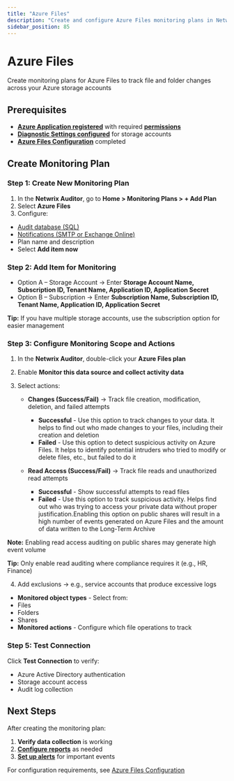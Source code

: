 ```yaml
---
title: "Azure Files"
description: "Create and configure Azure Files monitoring plans in Netwrix Auditor v10.8"
sidebar_position: 85
---
```


# Azure Files

Create monitoring plans for Azure Files to track file and folder changes across your Azure storage accounts

## Prerequisites

- **[Azure Application registered](/docs/auditor/10.8/configuration/azurefiles/overview.md#azure-application-registration)** with required **[permissions](/docs/auditor/10.8/configuration/azurefiles/overview.md#configure-api-permissions)**
- **[Diagnostic Settings configured](/docs/auditor/10.8/configuration/azurefiles/overview.md#diagnostic-settings)** for storage accounts
- **[Azure Files Configuration](/docs/auditor/10.8/configuration/azurefiles/overview.md)** completed


## Create Monitoring Plan

### Step 1: Create New Monitoring Plan

1. In the **Netwrix Auditor**, go to **Home > Monitoring Plans > + Add Plan**
2. Select **Azure Files**
3. Configure:
 - [Audit database (SQL)](/docs/auditor/10_8/admin/settings/auditdatabase)
 - [Notifications (SMTP or Exchange Online)](/docs/auditor/10_8/admin/settings/notifications)
 - Plan name and description
 - Select **Add item now**


### Step 2: Add Item for Monitoring

- Option A – Storage Account → Enter **Storage Account Name, Subscription ID, Tenant Name, Application ID, Application Secret**
- Option B – Subscription → Enter **Subscription Name, Subscription ID, Tenant Name, Application ID, Application Secret**

**Tip:** If you have multiple storage accounts, use the subscription option for easier management


### Step 3: Configure Monitoring Scope and Actions

1. In the **Netwrix Auditor**, double-click your **Azure Files plan**
2. Enable **Monitor this data source and collect activity data**

3. Select actions:

   - **Changes (Success/Fail)** → Track file creation, modification, deletion, and failed attempts
     - **Successful** - Use this option to track changes to your data. It helps to find out who made changes to your files, including their creation and deletion
     - **Failed** - Use this option to detect suspicious activity on Azure Files. It helps to identify potential intruders who tried to modify or delete files, etc., but failed to do it

   - **Read Access (Success/Fail)** → Track file reads and unauthorized read attempts
     - **Successful** - Show successful attempts to read files
     - **Failed** - Use this option to track suspicious activity. Helps find out who was trying to access your private data without proper justification.Enabling this option on public shares will result in a high number of events generated on Azure Files and the amount of data written to the Long-Term Archive

**Note:** Enabling read access auditing on public shares may generate high event volume

**Tip:** Only enable read auditing where compliance requires it (e.g., HR, Finance)

4. Add exclusions → e.g., service accounts that produce excessive logs

- **Monitored object types** - Select from:
 - Files
 - Folders
 - Shares
- **Monitored actions** - Configure which file operations to track

### Step 5: Test Connection

Click **Test Connection** to verify:
- Azure Active Directory authentication
- Storage account access
- Audit log collection

## Next Steps

After creating the monitoring plan:
1. **Verify data collection** is working
2. **[Configure reports](/docs/auditor/10_8/admin/reports/overview)** as needed
3. **[Set up alerts](/docs/auditor/10_8/admin/alertsettings/create/)** for important events

For configuration requirements, see [Azure Files Configuration](/docs/auditor/10.8/configuration/azurefiles/overview.md)
